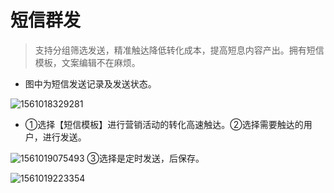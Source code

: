 # **短信群发**

> 支持分组筛选发送，精准触达降低转化成本，提高短息内容产出。拥有短信模板，文案编辑不在麻烦。

- 图中为短信发送记录及发送状态。


![1561018329281](C:\Users\Administrator\AppData\Roaming\Typora\typora-user-images\1561018329281.png)



- ①选择【短信模板】进行营销活动的转化高速触达。②选择需要触达的用户，进行发送。


![1561019075493](C:\Users\Administrator\AppData\Roaming\Typora\typora-user-images\1561019075493.png)
③选择是定时发送，后保存。

![1561019223354](C:\Users\Administrator\AppData\Roaming\Typora\typora-user-images\1561019223354.png)